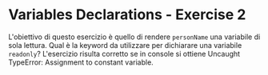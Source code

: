 # Variables Declarations - Exercise 2
L'obiettivo di questo esercizio è quello di rendere `personName` una variabile di sola lettura. Qual è la keyword da utilizzare per dichiarare una variabile `readonly`?
L'esercizio risulta corretto se in console si ottiene Uncaught TypeError: Assignment to constant variable.